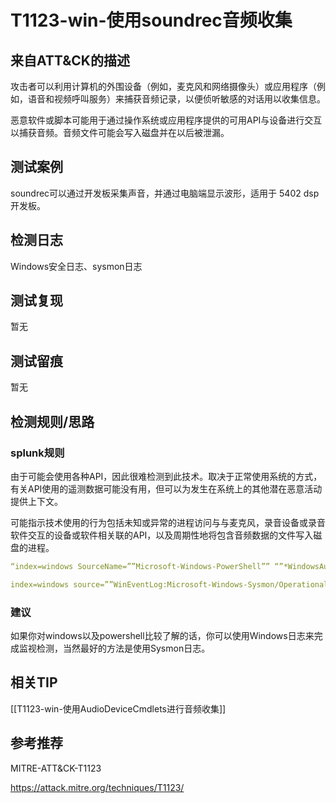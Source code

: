 # T1123-win-使用soundrec音频收集

## 来自ATT&CK的描述

攻击者可以利用计算机的外围设备（例如，麦克风和网络摄像头）或应用程序（例如，语音和视频呼叫服务）来捕获音频记录，以便侦听敏感的对话用以收集信息。

恶意软件或脚本可能用于通过操作系统或应用程序提供的可用API与设备进行交互以捕获音频。音频文件可能会写入磁盘并在以后被泄漏。

## 测试案例

soundrec可以通过开发板采集声音，并通过电脑端显示波形，适用于 5402 dsp开发板。

## 检测日志

Windows安全日志、sysmon日志

## 测试复现

暂无

## 测试留痕

暂无

## 检测规则/思路

### splunk规则

由于可能会使用各种AP​​I，因此很难检测到此技术。取决于正常使用系统的方式，有关API使用的遥测数据可能没有用，但可以为发生在系统上的其他潜在恶意活动提供上下文。

可能指示技术使用的行为包括未知或异常的进程访问与与麦克风，录音设备或录音软件交互的设备或软件相关联的API，以及周期性地将包含音频数据的文件写入磁盘的进程。

```yml
“index=windows SourceName=””Microsoft-Windows-PowerShell”” “”*WindowsAudioDevice-Powershell-Cmdlet*”” //use voice cmdlet in powershell  index=windows source=””WinEventLog:Microsoft-Windows-Sysmon/Operational”” (EventCode=1 Image=””*\\explorer.exe”” CommandLine=””*WindowsSoundRecorder*””) OR (EventCode=1 Image=””*\\soundrec.exe””) // soundrecorder started with this command:explorer.exe shell:appsFolder\Microsoft.WindowsSoundRecorder_8wekyb3d8bbwe!App

index=windows source=””WinEventLog:Microsoft-Windows-Sysmon/Operational”” (EventCode=1 CommandLine=””*/DURATION*””) OR (EventCode=1 CommandLine=””*/FILE*””) // check all commandlines that used /DURATION and /FILE as a output file in it”
```

### 建议

如果你对windows以及powershell比较了解的话，你可以使用Windows日志来完成监视检测，当然最好的方法是使用Sysmon日志。

## 相关TIP

[[T1123-win-使用AudioDeviceCmdlets进行音频收集]]

## 参考推荐

MITRE-ATT&CK-T1123

<https://attack.mitre.org/techniques/T1123/>
